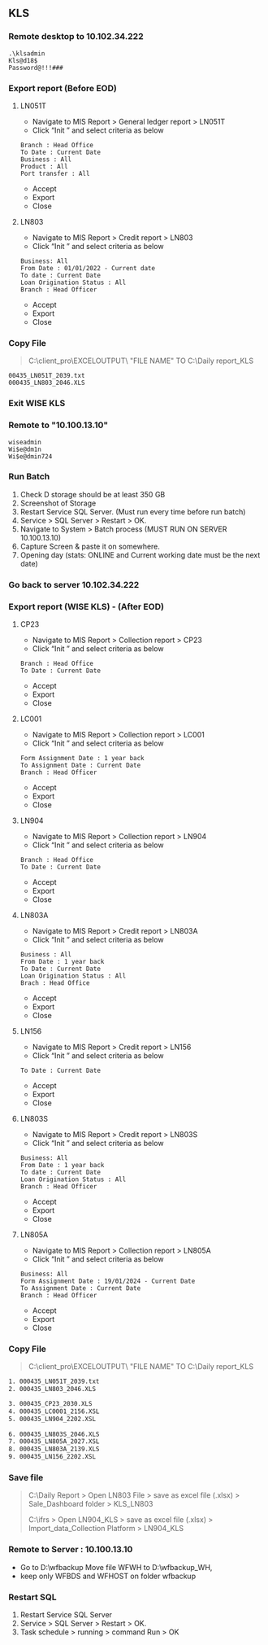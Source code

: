 ## KLS

### Remote desktop to 10.102.34.222

```
.\klsadmin
Kls@d18$
Password@!!!###
```

### Export report (Before EOD)

1. LN051T
   - Navigate to MIS Report > General ledger report > LN051T
   - Click “Init ” and select criteria as below
   ```
   Branch : Head Office
   To Date : Current Date 
   Business : All
   Product : All
   Port transfer : All
   ```
   - Accept
   - Export
   - Close
     
2. LN803
   - Navigate to MIS Report > Credit report > LN803
   - Click “Init ” and select criteria as below
   ```
   Business: All
   From Date : 01/01/2022 - Current date
   To date : Current Date 
   Loan Origination Status : All
   Branch : Head Officer
   ```
   - Accept
   - Export
   - Close
     
### Copy File
>C:\client_pro\EXCELOUTPUT\ "FILE NAME" TO C:\Daily report_KLS
   ```
   00435_LN051T_2039.txt
   000435_LN803_2046.XLS
   ```
### Exit WISE KLS 

### Remote to "10.100.13.10"
```
wiseadmin
Wi$e@dm1n
Wi$e@dmin724
```

### Run Batch
   1.  Check D storage should be at least 350 GB
   2.  Screenshot of Storage 
   3.  Restart Service SQL Server. (Must run every time before run batch)
   4.  Service > SQL Server > Restart > OK.
   5.  Navigate to System > Batch process (MUST RUN ON SERVER 10.100.13.10)
   6.  Capture Screen & paste it on somewhere.
   7.  Opening day (stats: ONLINE and Current working date must be the next date)


### Go back to server 10.102.34.222

### Export report (WISE KLS) - (After EOD)

1. CP23
   - Navigate to MIS Report > Collection report > CP23
   - Click “Init ” and select criteria as below
   ```
   Branch : Head Office 
   To Date : Current Date
   ```
   - Accept
   - Export
   - Close

2. LC001 
   - Navigate to MIS Report > Collection report > LC001
   - Click “Init ” and select criteria as below
   ```
   Form Assignment Date : 1 year back
   To Assignment Date : Current Date 
   Branch : Head Officer
   ```
   - Accept
   - Export
   - Close
   
3. LN904
   - Navigate to MIS Report > Collection report > LN904
   - Click “Init ” and select criteria as below
   ```
   Branch : Head Office 
   To Date : Current Date 
   ```
   - Accept
   - Export
   - Close
   
4. LN803A
   - Navigate to MIS Report > Credit report > LN803A
   - Click “Init ” and select criteria as below
   ```
   Business : All
   From Date : 1 year back
   To Date : Current Date 
   Loan Origination Status : All
   Brach : Head Office
   ```
   - Accept
   - Export
   - Close

5. LN156
   - Navigate to MIS Report > Credit report > LN156
   - Click “Init ” and select criteria as below
   ```
   To Date : Current Date 
   ```
   - Accept
   - Export
   - Close

6. LN803S
   - Navigate to MIS Report > Credit report > LN803S
   - Click “Init ” and select criteria as below
   ```
   Business: All
   From Date : 1 year back
   To date : Current Date 
   Loan Origination Status : All
   Branch : Head Officer
   ```
   - Accept
   - Export
   - Close
  
7. LN805A
   - Navigate to MIS Report > Collection report > LN805A
   - Click “Init ” and select criteria as below
   ```
   Business: All
   Form Assignment Date : 19/01/2024 - Current Date
   To Assignment Date : Current Date 
   Branch : Head Officer
   ```
   - Accept
   - Export
   - Close



### Copy File
>C:\client_pro\EXCELOUTPUT\ "FILE NAME" TO C:\Daily report_KLS
```bash
1. 000435_LN051T_2039.txt
2. 000435_LN803_2046.XLS

3. 000435_CP23_2030.XLS
4. 000435_LC0001_2156.XSL
5. 000435_LN904_2202.XSL
 
6. 000435_LN803S_2046.XLS
7. 000435_LN805A_2027.XSL
8. 000435_LN803A_2139.XLS 
9. 000435_LN156_2202.XSL
```   
### Save file 

>C:\Daily Report > Open LN803 File > save as excel file (.xlsx) > Sale_Dashboard folder > KLS_LN803
>
>C:\ifrs > Open LN904_KLS > save as excel file (.xlsx) > Import_data_Collection Platform > LN904_KLS

### Remote to Server : 10.100.13.10
   - Go to D:\wfbackup Move file WFWH to D:\wfbackup_WH, 
   - keep only WFBDS and WFHOST on folder wfbackup

### Restart SQL 
   1.  Restart Service SQL Server
   2.  Service > SQL Server > Restart > OK.
   3.  Task schedule > running > command Run > OK
